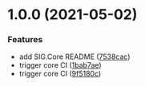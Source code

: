 # 1.0.0 (2021-05-02)


### Features

* add SIG.Core README ([7538cac](https://github.com/FreshlyBrewedCode/SIG/commit/7538cac51cc90b56481d6a4df249fd9d5047fc80))
* trigger core CI ([1bab7ae](https://github.com/FreshlyBrewedCode/SIG/commit/1bab7ae9c19a3f59ff36238b83980c6fdb900906))
* trigger core CI ([9f5180c](https://github.com/FreshlyBrewedCode/SIG/commit/9f5180cd82a64f77e4baafa33a65e718eabc2f86))
